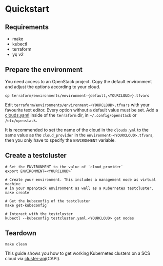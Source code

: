 # Quickstart

## Requirements

- make
- kubectl
- terraform
- yq v2

## Prepare the environment

You need access to an OpenStack project.
Copy the default environment and adjust the options according to your cloud.

```
cp terraform/environments/environment-{default,<YOURCLOUD>}.tfvars
```

Edit `terraform/environments/environment-<YOURCLOUD>.tfvars` with your favourite text editor. Every option without a default value must be set.
Add a [clouds.yaml](https://docs.openstack.org/python-openstackclient/latest/configuration/index.html#configuration-files) inside of the `terraform` dir, in `~/.config/openstack` or `/etc/openstack`.

It is recommended to set the name of the cloud in the `clouds.yml` to the same value as the `cloud_provider` in the `environment-<YOURCLOUD>.tfvars`, then you only have to specify the `ENVIRONMENT` variable.

## Create a testcluster

```
# Set the ENVIRONMENT to the value of `cloud_provider`
export ENVIRONMENT=<YOURCLOUD>`

# Create your environment. This includes a management node as virtual machine
# in your OpenStack environment as well as a Kubernetes testcluster.
make create

# Get the kubeconfig of the testcluster
make get-kubeconfig

# Interact with the testcluster
kubectl --kubeconfig testcluster.yaml.<YOURCLOUD> get nodes
```

## Teardown

```
make clean
```

This guide shows you how to get working Kubernetes clusters on a SCS cloud via [cluster-api](https://cluster-api.sigs.k8s.io/)(CAPI).
